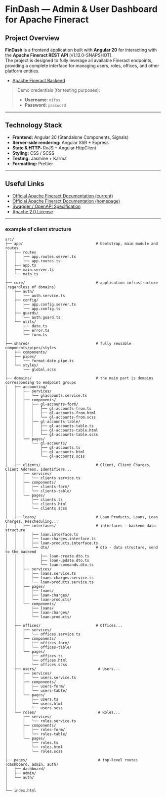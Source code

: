 # FinDash — Admin & User Dashboard for Apache Fineract



## Project Overview

**FinDash** is a frontend application built with **Angular 20** for interacting with the **Apache Fineract REST API** (v1.13.0-SNAPSHOT).  
The project is designed to fully leverage all available Fineract endpoints, providing a complete interface for managing users, roles, offices, and other platform entities.  

- [Apache Fineract Backend](https://github.com/KaratSergio/fineract)
> Demo credentials (for testing purposes):
> - **Username:** `mifos`
> - **Password:** `password`

---

## Technology Stack

- **Frontend:** Angular 20 (Standalone Components, Signals)  
- **Server-side rendering:** Angular SSR + Express  
- **State & HTTP:** RxJS + Angular HttpClient  
- **Styling:** CSS / SCSS  
- **Testing:** Jasmine + Karma  
- **Formatting:** Prettier  

---

## Useful Links

- [Official Apache Fineract Documentation (current)](https://fineract.apache.org/docs/current/)
- [Official Apache Fineract Documentation (homepage)](https://fineract.apache.org/)
- [Swagger / OpenAPI Specification](https://sandbox.mifos.community/fineract-provider/swagger-ui/index.html#/)
- [Apache 2.0 License](https://www.apache.org/licenses/LICENSE-2.0)

---

### example of client structure
```
src/
├── app/                                 # bootstrap, main module and routes
│   ├── routes
│   │   ├── app.routes.server.ts
│   │   └── app.routes.ts
│   ├── app.ts
│   ├── main.server.ts
│   └── main.ts
│
├── core/                                # application infrastructure (regardless of domains)
│   ├── auth/
│   │   └── auth.service.ts
│   ├── config/
│   │   ├── app.config.server.ts
│   │   └── app.config.ts
│   ├── guards/
│   │   └── auth.guard.ts
│   └── utils/
│       ├── date.ts
│       ├── error.ts
│       └── form.ts
│
├── shared/                              # fully reusable components/pipes/styles
│   ├── components/                      
│   ├── pipes/
│   │   └── format-date.pipe.ts
│   └── styles/
│       └── global.scss
│
├── domains/                             # the main part is domains corresponding to endpoint groups
│   ├── accounting/                      
│   │   ├── services/
│   │   │   └── glaccounts.service.ts
│   │   ├── components/
│   │   │   ├── gl-accounts-form/
│   │   │   │   ├── gl-accounts-from.ts
│   │   │   │   ├── gl-accounts-from.html
│   │   │   │   └── gl-accounts-from.scss
│   │   │   ├── gl-accounts-table/
│   │   │   │   ├── gl-accounts-table.ts
│   │   │   │   ├── gl-accounts-table.html
│   │   │   │   └── gl-accounts-table.scss
│   │   └── pages/
│   │       └── gl-accounts/
│   │           ├── gl-accounts.ts
│   │           ├── gl-accounts.html
│   │           └── gl-accounts.scss
│   │
│   ├── clients/                         # Client, Client Charges, Client Address, Identifiers...
│   │   ├── services/
│   │   │   └── clients.service.ts
│   │   ├── components/
│   │   │   ├── clients-form/
│   │   │   └── clients-table/
│   │   └── pages/
│   │       ├── clients.ts
│   │       └── clients.html
│   │       └── clients.scss
│   │
│   ├── loans/                           # Loan Products, Loans, Loan Charges, Rescheduling...
│   │   ├── interfaces/                  # interfaces - backend data structure
│   │   │   ├── loan.interface.ts
│   │   │   ├── loan-charges.interface.ts
│   │   │   ├── loan-products.interface.ts
│   │   │   └── dto/                     # dto - data structure, send to the backend
│   │   │       ├── loan-create.dto.ts
│   │   │       ├── loan-update.dto.ts
│   │   │       └── loan-commands.dto.ts
│   │   ├── services/
│   │   │   ├── loans.service.ts
│   │   │   ├── loans-charges.service.ts
│   │   │   └── loan-products.service.ts
│   │   ├── pages/
│   │   │   ├── loans/
│   │   │   ├── loan-charges/
│   │   │   └── loan-products/
│   │   └── components/
│   │       ├── loans/
│   │       ├── loan-charges/
│   │       └── loan-products/
│   │
│   ├── offices/                         # Offices...
│   │   ├── services/
│   │   │   └── offices.service.ts
│   │   ├── components/
│   │   │   ├── offices-form/
│   │   │   └── offices-table/
│   │   └── pages/
│   │       ├── offices.ts
│   │       └── offices.html
│   │       └── offices.scss
│   ├── users/                            # Users...
│   │   ├── services/
│   │   │   └── users.service.ts
│   │   ├── components/
│   │   │   ├── users-form/
│   │   │   └── users-table/
│   │   └── pages/
│   │       ├── users.ts
│   │       └── users.html
│   │       └── users.scss
│   └── roles/                            # Roles...
│       ├── services/
│       │   └── roles.service.ts
│       ├── components/
│       │   ├── roles-form/
│       │   └── roles-table/
│       └── pages/
│           ├── roles.ts
│           └── roles.html
│           └── roles.scss
│
├── pages/                                # top-level routes (dashboard, admin, auth)
│   ├── dashboard/
│   ├── admin/
│   └── auth/
│
│
└── index.html

```